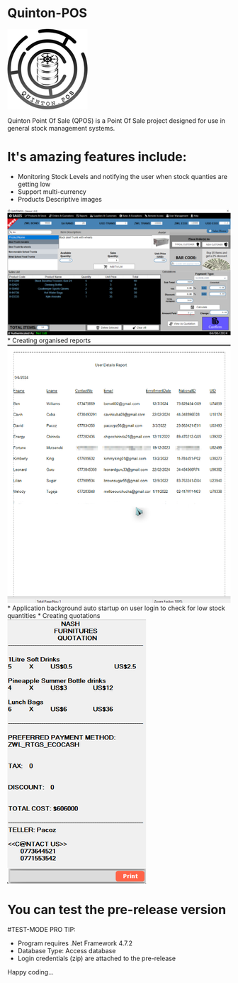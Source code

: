 # Quinton-POS
 
<img src="images/QUINTONPOSFULL.png" alt="QUINTONPOS">

Quinton Point Of Sale (QPOS) is a Point Of Sale project designed for use in general stock management systems.

# It's amazing features include:
* Monitoring Stock Levels and notifying the user when stock quanties are getting low
* Support multi-currency
* Products Descriptive images
<img src="images/ProductImage.png" alt="productImage">
* Creating organised reports
<img src="images/report.png" alt="report.png">
* Application background auto startup on user login to check for low stock quantities
* Creating quotations
<img src="images/quotation.png" alt="quotation">

# You can test the pre-release version

#TEST-MODE PRO TIP:
* Program requires .Net Framework 4.7.2
* Database Type: Access database
* Login credentials (zip) are attached to the pre-release

Happy coding...
